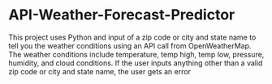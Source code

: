 # API-Weather-Forecast-Predictor
This project uses Python and input of a zip code or city and state name to tell you 
the weather conditions using an API call from OpenWeatherMap. The weather 
conditions include temperature, temp high, temp low, pressure, humidity, and 
cloud conditions. If the user inputs anything other than a valid zip code or city and state name, the user gets an error
